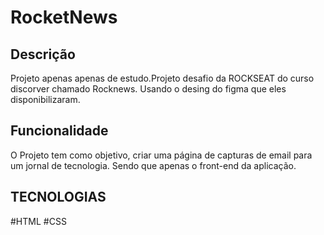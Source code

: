 # RocketNews

## Descrição 

Projeto apenas apenas de estudo.Projeto desafio da ROCKSEAT do curso discorver chamado Rocknews.
Usando o desing do figma que eles disponibilizaram.


## Funcionalidade 

O Projeto tem como objetivo, criar uma página de capturas de email para um jornal de tecnologia.
Sendo que apenas o front-end da aplicação.

## TECNOLOGIAS 
 #HTML
 #CSS
